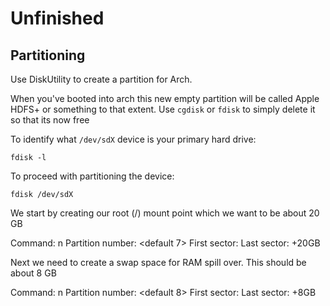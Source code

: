 # Unfinished

## Partitioning

Use DiskUtility to create a partition for Arch.

When you've booted into arch this new empty partition will be called Apple HDFS+ or something to that extent. Use `cgdisk` or `fdisk` to simply delete it so that its now free

To identify what `/dev/sdX` device is your primary hard drive:

`fdisk -l`

To proceed with partitioning the device:

`fdisk /dev/sdX`

We start by creating our root (/) mount point which we want to be about 20 GB

Command: n
Partition number: <default 7>
First sector: <default>
Last sector: +20GB

Next we need to create a swap space for RAM spill over. This should be about 8 GB

Command: n
Partition number: <default 8>
First sector: <default>
Last sector: +8GB

